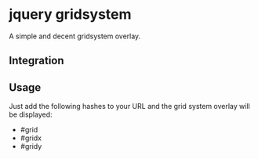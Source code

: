 # jquery gridsystem
A simple and decent gridsystem overlay.

## Integration

## Usage
Just add the following hashes to your URL and the grid system overlay will be displayed:
* #grid
* #gridx
* #gridy



